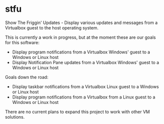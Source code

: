 # stfu
Show The Friggin' Updates - Display various updates and messages from a Virtualbox guest to the host operating system.

This is currently a work in progress, but at the moment these are our goals for this software:

* Display program notifications from a Virtualbox Windows' guest to a Windows or Linux host
* Display Notification Pane updates from a Virtualbox Windows' guest to a Windows or Linux host
 
Goals down the road:
* Display taskbar notifications from a Virtualbox Linux guest to a Windows or Linux host
* Display program notifications from a Virtualbox from a Linux guest to a Windows or Linux host

There are no current plans to expand this project to work with other VM solutions.
